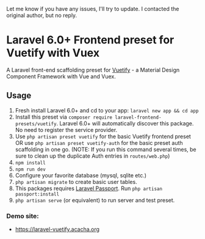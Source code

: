 Let me know if you have any issues, I'll try to update.
I contacted the original author, but no reply.

# Laravel 6.0+ Frontend preset for Vuetify with Vuex

A Laravel front-end scaffolding preset for [Vuetify](https://vuetifyjs.com/en/) - a Material Design Component Framework with Vue and Vuex.

## Usage

1. Fresh install Laravel 6.0+ and cd to your app: `laravel new app && cd app` 
2. Install this preset via `composer require laravel-frontend-presets/vuetify`. Laravel 6.0+ will automatically discover this package. No need to register the service provider.
3. Use `php artisan preset vuetify` for the basic Vuetify frontend preset OR use `php artisan preset vuetify-auth` for the basic preset auth scaffolding in one go. (NOTE: If you run this command several times, be sure to clean up the duplicate Auth entries in `routes/web.php`)
4. `npm install`
5. `npm run dev`
6. Configure your favorite database (mysql, sqlite etc.)
7. `php artisan migrate` to create basic user tables.
9. This packages requires [Laravel Passport](https://laravel.com/docs/passport). Run `php artisan passport:install`
8. `php artisan serve` (or equivalent) to run server and test preset.

### Demo site:

- https://laravel-vuetify.acacha.org
